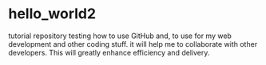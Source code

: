 # hello_world2
tutorial repository
testing how to use GitHub and, to use for my web development and other coding stuff.
it will help me to collaborate with other developers. This will greatly enhance efficiency and delivery.
